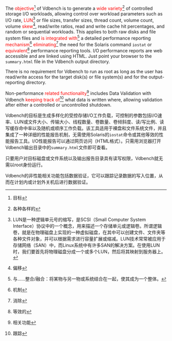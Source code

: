 The <font color="#FF00000">objective</font>[^ 1 ] of Vdbench is to generate a <font color="#FF00000">wide variety</font>[^ 2 ] of controlled storage I/O workloads, allowing control over workload parameters such as I/O rate, <font color="#FF00000">LUN</font>[^ 3 ] or file sizes, transfer sizes, thread count, volume count, volume <font color="#FF00000">skew</font>[^ 4 ], read/write ratios, read and write cache hit percentages, and random or sequential workloads. This applies to both raw disks and file system files and <font color="#FF00000">is integrated with</font>[^ 5 ] a detailed performance reporting <font color="#FF00000">mechanism</font>[^ 6 ] <font color="#FF00000">eliminating</font>[^ 7 ] the need for the Solaris command `iostat` or <font color="#FF00000">equivalent</font>[^ 8 ] performance reporting tools. I/O performance reports are web accessible and are linked using HTML. Just point your browser to the `summary.html` file in the Vdbench output directory.

There is no requirement for Vdbench to run as root as long as the user has read/write access for the target disk(s) or file system(s) and for the output-reporting directory.

Non-performance <font color="#FF00000">related functionality</font>[^ 9 ] includes Data Validation with Vdbench <font color="#FF00000">keeping track of</font>[^ 10 ] what data is written where, allowing validation after either a controlled or uncontrolled shutdown.



 Vdbench的目标是生成多样化的受控存储I/O工作负载，可控制的参数包括I/O速率、LUN或文件大小、传输大小、线程数量、卷数量、卷倾斜度、读/写比例、读写缓存命中率以及随机或顺序工作负载。该工具适用于裸盘和文件系统文件，并且集成了一种详细的性能报告机制，无需使用Solaris的`iostat`命令或其他等效的性能报告工具。I/O性能报告可以通过网页访问（HTML格式）。只需用浏览器打开Vdbench输出目录中的`summary.html`文件即可查看。

只要用户对目标磁盘或文件系统以及输出报告目录具有读写权限，Vdbench就无需以root身份运行。

Vdbench的非性能相关功能包括数据验证，它可以跟踪记录数据的写入位置，从而在计划内或计划外关机后进行数据验证。



[^ 1 ]: 目标
[^ 2 ]: 各种各样的
[^ 3 ]: LUN是一种逻辑单元号的缩写，是SCSI（Small Computer System Interface）协议中的一个概念，用来描述一个存储单元或逻辑卷。所谓逻辑卷，就是在物理磁盘上实现的一种虚拟磁盘，在其中可以创建文件、文件夹等各种文件对象，并可以根据需求进行容量扩展或缩减。LUN技术常常被应用于存储网络（SAN）中，而Linux系统中有许多SAN的解决方案。在使用LUN时，我们要首先将物理磁盘分成一个或多个LUN，然后将其映射到服务器上。
[^ 4 ]: 偏移
[^ 5 ]: 与……整合/融合：将某物与另一物或系统结合在一起，使其成为一个整体。
[^ 6 ]: 机制
[^ 7 ]: 消除
[^ 8 ]: 等效的
[^ 9 ]: 相关功能
[^ 10 ]: 跟踪